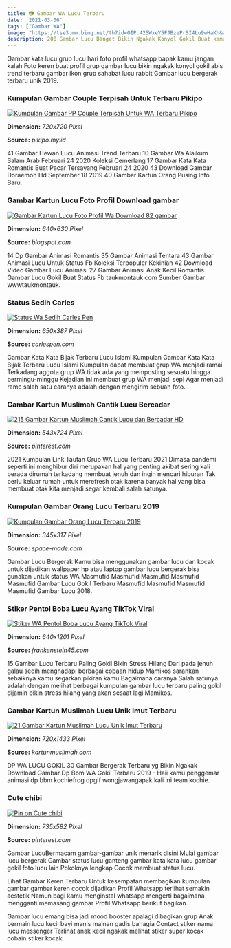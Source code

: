 ```yaml
---
title: 📷 Gambar WA Lucu Terbaru
date: '2021-03-06'
tags: ["Gambar WA"]
image: "https://tse3.mm.bing.net/th?id=OIP.425WxeY5FJBzePrSI4Lu9wHaKh&amp;pid=15.1"
description: 200 Gambar Lucu Banget Bikin Ngakak Konyol Gokil Buat kamu yang lagi galau lihat gambar kata kata lucu di sini yuk Cocok banget lho buat kamu yang lagi galau
---
```




Gambar kata lucu grup lucu hari foto profil whatsapp bapak kamu jangan kalah Foto keren buat profil grup gambar lucu bikin ngakak konyol gokil abis trend terbaru gambar ikon grup sahabat lucu rabbit Gambar lucu bergerak terbaru unik 2019.



### Kumpulan Gambar Couple Terpisah Untuk Terbaru Pikipo

[![Kumpulan Gambar PP Couple Terpisah Untuk WA Terbaru  Pikipo](https://1.bp.blogspot.com/-usu2YBuyneo/X9VgOYub4bI/AAAAAAAAP1o/EClYSuchgKYHg8NPkv6sJOrp0pDlvirXgCPcBGAsYHg/s720/2e282f45019d1ad0fdead4662163ca9c.jpg)](https://1.bp.blogspot.com/-usu2YBuyneo/X9VgOYub4bI/AAAAAAAAP1o/EClYSuchgKYHg8NPkv6sJOrp0pDlvirXgCPcBGAsYHg/s720/2e282f45019d1ad0fdead4662163ca9c.jpg)


**Dimension:** _720x720 Pixel_ 

**Source:** _pikipo.my.id_ 


41 Gambar Hewan Lucu Animasi Trend Terbaru 10 Gambar Wa Alaikum Salam Arab Februari 24 2020 Koleksi Cemerlang 17 Gambar Kata Kata Romantis Buat Pacar Tersayang Februari 24 2020 43 Download Gambar Doraemon Hd September 18 2019 40 Gambar Kartun Orang Pusing Info Baru.


### Gambar Kartun Lucu Foto Profil Download gambar 

[![Gambar Kartun Lucu Foto Profil Wa  Download 82 gambar ](https://lh6.googleusercontent.com/proxy/4Ad8PUjezrMRm9-OwrO2nTTeJ3mgNN1rmf2hE9Mxr7S-9JZQDZvMtr_QH_DSxhiU1FDxd0snlMrmkv_G-H43k1LEe73b_5Yi7wdRqZHKPru0OLMIFLpvf5f5UXGwkyAbRQhmGnITI8KGaTJ06PJ1_sg=w1200-h630-p-k-no-nu)](https://lh6.googleusercontent.com/proxy/4Ad8PUjezrMRm9-OwrO2nTTeJ3mgNN1rmf2hE9Mxr7S-9JZQDZvMtr_QH_DSxhiU1FDxd0snlMrmkv_G-H43k1LEe73b_5Yi7wdRqZHKPru0OLMIFLpvf5f5UXGwkyAbRQhmGnITI8KGaTJ06PJ1_sg=w1200-h630-p-k-no-nu)


**Dimension:** _640x630 Pixel_ 

**Source:** _blogspot.com_ 


14 Dp Gambar Animasi Romantis 35 Gambar Animasi Tentara 43 Gambar Animasi Lucu Untuk Status Fb Koleksi Terpopuler Kekinian 42 Download Video Gambar Lucu Animasi 27 Gambar Animasi Anak Kecil Romantis Gambar Lucu Gokil Buat Status Fb taukmontauk com Sumber Gambar wwwtaukmontauk.


### Status Sedih Carles 

[![Status Wa Sedih  Carles Pen](https://space.b-cdn.net/wp-content/uploads/2019/04/gambar-emoticon-lucu6.jpg)](https://space.b-cdn.net/wp-content/uploads/2019/04/gambar-emoticon-lucu6.jpg)


**Dimension:** _650x387 Pixel_ 

**Source:** _carlespen.com_ 


Gambar Kata Kata Bijak Terbaru Lucu Islami Kumpulan Gambar Kata Kata Bijak Terbaru Lucu Islami Kumpulan dapat membuat grup WA menjadi ramai Terkadang aggota grup WA tidak ada yang memposting sesuatu hingga bermingu-minggu Kejadian ini membuat grup WA menjadi sepi Agar menjadi rame salah satu caranya adalah dengan mengirim sebuah foto.


###  Gambar Kartun Muslimah Cantik Lucu Bercadar 

[![215 Gambar Kartun Muslimah Cantik Lucu dan Bercadar HD ](https://i.pinimg.com/736x/34/a3/51/34a351f6736cb84fba24cd97ce8ca312.jpg)](https://i.pinimg.com/736x/34/a3/51/34a351f6736cb84fba24cd97ce8ca312.jpg)


**Dimension:** _543x724 Pixel_ 

**Source:** _pinterest.com_ 


2021 Kumpulan Link Tautan Grup WA Lucu Terbaru 2021 Dimasa pandemi seperti ini menghibur diri merupakan hal yang penting akibat sering kali berada dirumah terkadang membuat jenuh dan ingin mencari hiburan Tak perlu keluar rumah untuk merefresh otak karena banyak hal yang bisa membuat otak kita menjadi segar kembali salah satunya.


### Kumpulan Gambar Orang Lucu Terbaru 2019

[![Kumpulan Gambar Orang Lucu Terbaru 2019](https://space-made.com/wp-content/uploads/2019/04/gambar-orang-lucu-9.jpg)](https://space-made.com/wp-content/uploads/2019/04/gambar-orang-lucu-9.jpg)


**Dimension:** _345x317 Pixel_ 

**Source:** _space-made.com_ 


Gambar Lucu Bergerak Kamu bisa menggunakan gambar lucu dan kocak untuk dijadikan wallpaper hp atau laptop gambar lucu bergerak bisa gunakan untuk status WA Masmufid Masmufid Masmufid Masmufid Masmufid Gambar Lucu Gokil Terbaru Masmufid Masmufid Masmufid Masmufid Gambar Lucu 2018.


### Stiker Pentol Boba Lucu Ayang TikTok Viral 

[![Stiker WA Pentol Boba Lucu Ayang TikTok Viral ](https://frankenstein45.com/wp-content/uploads/2020/10/stiker-pentol-boba.jpg)](https://frankenstein45.com/wp-content/uploads/2020/10/stiker-pentol-boba.jpg)


**Dimension:** _640x1201 Pixel_ 

**Source:** _frankenstein45.com_ 


15 Gambar Lucu Terbaru Paling Gokil Bikin Stress Hilang Dari pada jenuh galau sedih menghadapi berbagai cobaan hidup Mamikos sarankan sebaiknya kamu segarkan pikiran kamu Bagaimana caranya Salah satunya adalah dengan melihat berbagai kumpulan gambar lucu terbaru paling gokil dijamin bikin stress hilang yang akan sesaat lagi Mamikos.


### Gambar Kartun Muslimah Lucu Unik Imut Terbaru 

[![21 Gambar Kartun Muslimah Lucu Unik Imut  Terbaru ](https://i1.wp.com/kartunmuslimah.com/wp-content/uploads/2018/03/Gambar-Kartun-Muslimah-Lucu-Gamis-Batik.jpg?resize=720%2C1433)](https://i1.wp.com/kartunmuslimah.com/wp-content/uploads/2018/03/Gambar-Kartun-Muslimah-Lucu-Gamis-Batik.jpg?resize=720%2C1433)


**Dimension:** _720x1433 Pixel_ 

**Source:** _kartunmuslimah.com_ 


DP WA LUCU GOKIL 30 Gambar Bergerak Terbaru yg Bikin Ngakak Download Gambar Dp Bbm WA Gokil Terbaru 2019 - Haii kamu penggemar animasi dp bbm kochiefrog dpgif wongjawangapak kali ini team kochie.


###  Cute chibi

[![Pin on Cute chibi](https://i.pinimg.com/736x/3b/44/fa/3b44fa89f57f33b941f800b5fefe6287.jpg)](https://i.pinimg.com/736x/3b/44/fa/3b44fa89f57f33b941f800b5fefe6287.jpg)


**Dimension:** _735x582 Pixel_ 

**Source:** _pinterest.com_ 



Gambar LucuBermacam gambar-gambar unik menarik disini Mulai gambar lucu bergerak Gambar status lucu ganteng gambar kata kata lucu gambar gokil foto lucu lain Pokoknya lengkap Cocok membuat status lucu.


Lihat Gambar Keren Terbaru Untuk kesempatan membagikan kumpulan gambar gambar keren cocok dijadikan Profil Whatsapp terlihat semakin aestetik Namun bagi kamu menginstal whatsapp mengerti bagaimana mengganti memasang gambar Profil Whatsapp berikut bagikan.


Gambar lucu emang bisa jadi mood booster apalagi dibagikan grup Anak bermain lucu kecil bayi manis mainan gadis bahagia Contact stiker nama lucu messenger Terlihat anak kecil ngakak melihat stiker super kocak cobain stiker kocak.




